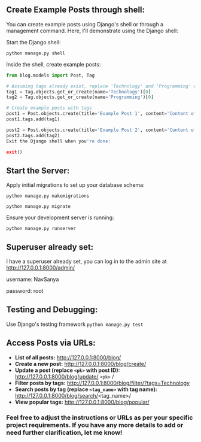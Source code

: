 ## Create Example Posts through shell:
You can create example posts using Django's shell or through a management command. Here, I'll demonstrate using the Django shell:

Start the Django shell:

`python manage.py shell`

Inside the shell, create example posts:
```python
from blog.models import Post, Tag

# Assuming tags already exist, replace 'Technology' and 'Programming' with existing tag names
tag1 = Tag.objects.get_or_create(name='Technology')[0]
tag2 = Tag.objects.get_or_create(name='Programming')[0]

# Create example posts with tags
post1 = Post.objects.create(title='Example Post 1', content='Content of Example Post 1')
post1.tags.add(tag1)

post2 = Post.objects.create(title='Example Post 2', content='Content of Example Post 2')
post2.tags.add(tag2)
Exit the Django shell when you're done:

exit()
```
## Start the Server:

Apply initial migrations to set up your database schema:

`python manage.py makemigrations`

`python manage.py migrate`

Ensure your development server is running:

`python manage.py runserver`

## Superuser already set:
I have a superuser already set, you can log in to the admin site at http://127.0.0.1:8000/admin/

username: NavSanya

password: root

## Testing and Debugging:
Use Django's testing framework 
`python manage.py test`

## Access Posts via URLs:

- **List of all posts:** http://127.0.0.1:8000/blog/
- **Create a new post:** http://127.0.0.1:8000/blog/create/
- **Update a post (replace `<pk>` with post ID):** http://127.0.0.1:8000/blog/update/ `<pk>` /
- **Filter posts by tags:** http://127.0.0.1:8000/blog/filter/?tags=Technology
- **Search posts by tag (replace `<tag_name>` with tag name):** http://127.0.0.1:8000/blog/search/<tag_name>/
- **View popular tags:** http://127.0.0.1:8000/blog/popular/


### Feel free to adjust the instructions or URLs as per your specific project requirements. If you have any more details to add or need further clarification, let me know!

